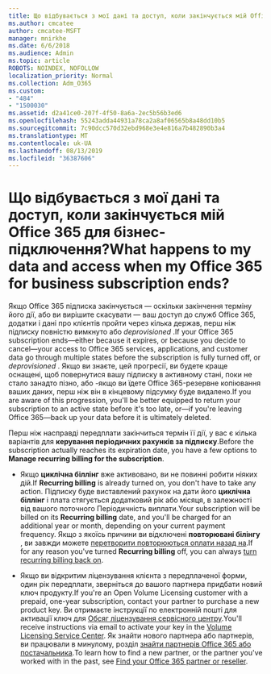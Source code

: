 ```yaml
---
title: Що відбувається з мої дані та доступ, коли закінчується мій Office 365 для бізнес-підключення?
ms.author: cmcatee
author: cmcatee-MSFT
manager: mnirkhe
ms.date: 6/6/2018
ms.audience: Admin
ms.topic: article
ROBOTS: NOINDEX, NOFOLLOW
localization_priority: Normal
ms.collection: Adm_O365
ms.custom:
- "484"
- "1500030"
ms.assetid: d2a41ce0-207f-4f50-8a6a-2ec5b56b3ed6
ms.openlocfilehash: 55243adda44931a78ca2a8af06565b8a48dd10b5
ms.sourcegitcommit: 7c90dcc570d32ebd968e3e4e816a7b482890b3a4
ms.translationtype: MT
ms.contentlocale: uk-UA
ms.lasthandoff: 08/13/2019
ms.locfileid: "36387606"
---
```

# <a name="what-happens-to-my-data-and-access-when-my-office-365-for-business-subscription-ends"></a><span data-ttu-id="85b19-102">Що відбувається з мої дані та доступ, коли закінчується мій Office 365 для бізнес-підключення?</span><span class="sxs-lookup"><span data-stu-id="85b19-102">What happens to my data and access when my Office 365 for business subscription ends?</span></span>

<span data-ttu-id="85b19-103">Якщо Office 365 підписка закінчується — оскільки закінчення терміну його дії, або ви вирішите скасувати — ваш доступ до служб Office 365, додатки і дані про клієнтів пройти через кілька держав, перш ніж підписку повністю вимкнуто або *deprovisioned*  .</span><span class="sxs-lookup"><span data-stu-id="85b19-103">If your Office 365 subscription ends—either because it expires, or because you decide to cancel—your access to Office 365 services, applications, and customer data go through multiple states before the subscription is fully turned off, or  *deprovisioned*  .</span></span> <span data-ttu-id="85b19-104">Якщо ви знаєте, цей прогресії, ви будете краще оснащені, щоб повернутися вашу підписку в активному стані, поки не стало занадто пізно, або -якщо ви їдете Office 365-резервне копіювання ваших даних, перш ніж він в кінцевому підсумку буде видалено.</span><span class="sxs-lookup"><span data-stu-id="85b19-104">If you are aware of this progression, you'll be better equipped to return your subscription to an active state before it's too late, or—if you're leaving Office 365—back up your data before it is ultimately deleted.</span></span>
  
<span data-ttu-id="85b19-105">Перш ніж насправді передплати закінчиться термін її дії, у вас є кілька варіантів для **керування періодичних рахунків за підписку**.</span><span class="sxs-lookup"><span data-stu-id="85b19-105">Before the subscription actually reaches its expiration date, you have a few options to **Manage recurring billing for the subscription**.</span></span>
  
- <span data-ttu-id="85b19-106">Якщо **циклічна біллінг** вже активовано, ви не повинні робити ніяких дій.</span><span class="sxs-lookup"><span data-stu-id="85b19-106">If **Recurring billing** is already turned on, you don't have to take any action.</span></span> <span data-ttu-id="85b19-107">Підписку буде виставлений рахунок на дати його **циклічна біллінг** і плата стягується додатковий рік або місяця, в залежності від вашого поточного Періодичність виплати.</span><span class="sxs-lookup"><span data-stu-id="85b19-107">Your subscription will be billed on its **Recurring billing** date, and you'll be charged for an additional year or month, depending on your current payment frequency.</span></span> <span data-ttu-id="85b19-108">Якщо з якоїсь причини ви відключені **повторювані білінгу** , ви завжди можете [перетворити повторюються оплати назад на](https://docs.microsoft.com/en-us/office365/admin/subscriptions-and-billing/renew-your-subscription#turn-recurring-billing-off-or-on).</span><span class="sxs-lookup"><span data-stu-id="85b19-108">If for any reason you've turned **Recurring billing** off, you can always [turn recurring billing back on](https://docs.microsoft.com/en-us/office365/admin/subscriptions-and-billing/renew-your-subscription#turn-recurring-billing-off-or-on).</span></span>

- <span data-ttu-id="85b19-109">Якщо ви відкритим ліцензування клієнта з передплаченої форми, один рік передплати, зверніться до вашого партнера придбати новий ключ продукту.</span><span class="sxs-lookup"><span data-stu-id="85b19-109">If you're an Open Volume Licensing customer with a prepaid, one-year subscription, contact your partner to purchase a new product key.</span></span> <span data-ttu-id="85b19-110">Ви отримаєте інструкції по електронній пошті для активації ключ для [Обсяг ліцензування сервісного центру](https://go.microsoft.com/fwlink/p/?LinkID=282016).</span><span class="sxs-lookup"><span data-stu-id="85b19-110">You'll receive instructions via email to activate your key in the [Volume Licensing Service Center](https://go.microsoft.com/fwlink/p/?LinkID=282016).</span></span> <span data-ttu-id="85b19-111">Як знайти нового партнера або партнерів, ви працювали в минулому, розділ [знайти партнерів Office 365 або постачальника](https://docs.microsoft.com/en-us/office365/admin/manage/find-your-partner-or-reseller).</span><span class="sxs-lookup"><span data-stu-id="85b19-111">To learn how to find a new partner, or the partner you've worked with in the past, see [Find your Office 365 partner or reseller](https://docs.microsoft.com/en-us/office365/admin/manage/find-your-partner-or-reseller).</span></span>